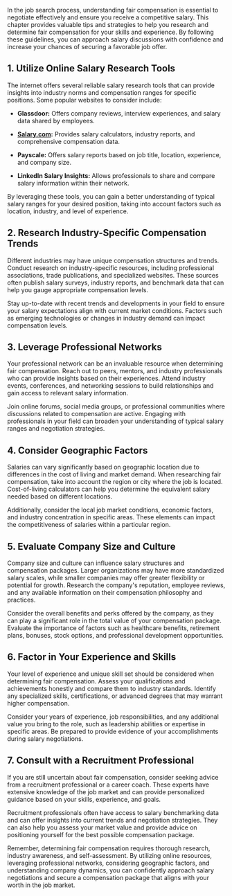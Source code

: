 
In the job search process, understanding fair compensation is essential to negotiate effectively and ensure you receive a competitive salary. This chapter provides valuable tips and strategies to help you research and determine fair compensation for your skills and experience. By following these guidelines, you can approach salary discussions with confidence and increase your chances of securing a favorable job offer.

**1. Utilize Online Salary Research Tools**
-------------------------------------------

The internet offers several reliable salary research tools that can provide insights into industry norms and compensation ranges for specific positions. Some popular websites to consider include:

* **Glassdoor:** Offers company reviews, interview experiences, and salary data shared by employees.

* **[Salary.com](http://Salary.com):** Provides salary calculators, industry reports, and comprehensive compensation data.

* **Payscale:** Offers salary reports based on job title, location, experience, and company size.

* **LinkedIn Salary Insights:** Allows professionals to share and compare salary information within their network.

By leveraging these tools, you can gain a better understanding of typical salary ranges for your desired position, taking into account factors such as location, industry, and level of experience.

**2. Research Industry-Specific Compensation Trends**
-----------------------------------------------------

Different industries may have unique compensation structures and trends. Conduct research on industry-specific resources, including professional associations, trade publications, and specialized websites. These sources often publish salary surveys, industry reports, and benchmark data that can help you gauge appropriate compensation levels.

Stay up-to-date with recent trends and developments in your field to ensure your salary expectations align with current market conditions. Factors such as emerging technologies or changes in industry demand can impact compensation levels.

**3. Leverage Professional Networks**
-------------------------------------

Your professional network can be an invaluable resource when determining fair compensation. Reach out to peers, mentors, and industry professionals who can provide insights based on their experiences. Attend industry events, conferences, and networking sessions to build relationships and gain access to relevant salary information.

Join online forums, social media groups, or professional communities where discussions related to compensation are active. Engaging with professionals in your field can broaden your understanding of typical salary ranges and negotiation strategies.

**4. Consider Geographic Factors**
----------------------------------

Salaries can vary significantly based on geographic location due to differences in the cost of living and market demand. When researching fair compensation, take into account the region or city where the job is located. Cost-of-living calculators can help you determine the equivalent salary needed based on different locations.

Additionally, consider the local job market conditions, economic factors, and industry concentration in specific areas. These elements can impact the competitiveness of salaries within a particular region.

**5. Evaluate Company Size and Culture**
----------------------------------------

Company size and culture can influence salary structures and compensation packages. Larger organizations may have more standardized salary scales, while smaller companies may offer greater flexibility or potential for growth. Research the company's reputation, employee reviews, and any available information on their compensation philosophy and practices.

Consider the overall benefits and perks offered by the company, as they can play a significant role in the total value of your compensation package. Evaluate the importance of factors such as healthcare benefits, retirement plans, bonuses, stock options, and professional development opportunities.

**6. Factor in Your Experience and Skills**
-------------------------------------------

Your level of experience and unique skill set should be considered when determining fair compensation. Assess your qualifications and achievements honestly and compare them to industry standards. Identify any specialized skills, certifications, or advanced degrees that may warrant higher compensation.

Consider your years of experience, job responsibilities, and any additional value you bring to the role, such as leadership abilities or expertise in specific areas. Be prepared to provide evidence of your accomplishments during salary negotiations.

**7. Consult with a Recruitment Professional**
----------------------------------------------

If you are still uncertain about fair compensation, consider seeking advice from a recruitment professional or a career coach. These experts have extensive knowledge of the job market and can provide personalized guidance based on your skills, experience, and goals.

Recruitment professionals often have access to salary benchmarking data and can offer insights into current trends and negotiation strategies. They can also help you assess your market value and provide advice on positioning yourself for the best possible compensation package.

Remember, determining fair compensation requires thorough research, industry awareness, and self-assessment. By utilizing online resources, leveraging professional networks, considering geographic factors, and understanding company dynamics, you can confidently approach salary negotiations and secure a compensation package that aligns with your worth in the job market.
